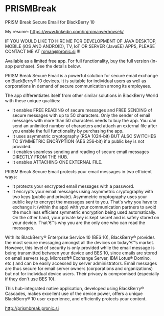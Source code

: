 # PRISMBreak
PRISM Break Secure Email for BlackBerry 10

My resume: https://www.linkedin.com/in/romanverhovsek/

IF YOU WOULD LIKE TO HIRE ME FOR DEVELOPMENT OF JAVA DESKTOP, MOBILE (iOS AND ANDROID), TV, IoT OR SERVER (JavaEE) APPS, PLEASE CONTACT ME AT roman@pronic.si !!!

Available as a limited free app. For full functionality, buy the full version (in-app purchase). See the details below.

PRISM Break Secure Email is a powerful solution for secure email exchange on BlackBerry® 10 devices. It is suitable for individual users as well as corporations in demand of secure communication among its employees.

The app differentiates itself from other similar solutions in BlackBerry World with these unique qualities:
* It enables FREE READING of secure messages and FREE SENDING of secure messages with up to 50 characters. Only the sender of email messages with more than 50 characters needs to buy the app. You can send an unlimited number of characters and attach an external file after you enable the full functionality by purchasing the app.
* It uses asymmetric cryptography (RSA 1024-bit) BUT ALSO SWITCHES TO SYMMETRIC ENCRYPTION (AES 256-bit) if a public key is not provided.
* It enables seamless sending and reading of secure email messages DIRECTLY FROM THE HUB.
* It enables ATTACHING ONE EXTERNAL FILE. 

PRISM Break Secure Email protects your email messages in two efficient ways:
* It protects your encrypted email messages with a password.
* It encrypts your email messages using asymmetric cryptography with two keys (public and private). Asymmetric cryptography uses your public key to encrypt the messages sent to you. That's why you have to exchange it (within the app) with your communication partners to avoid the much less efficient symmetric encryption being used automatically. On the other hand, your private key is kept secret and is safely stored on your device. That'€™s why you are the only one who can read the messages.

With its BlackBerry® Enterprise Service 10 (BES 10), BlackBerry® provides the most secure messaging amongst all the devices on today'€™s market. However, this level of security is only provided while the email message is being transmitted between your device and BES 10, since emails are stored on email servers (e.g. Microsoft® Exchange Server, IBM Lotus® Domino, etc.) and can be easily accessed by server administrators. Email messages are thus secure for email server owners (corporations and organizations) but not for individual device users. Their privacy is compromised (especially if they don't use BES 10).

This hub-integrated native application, developed using BlackBerry® Cascades, makes excellent use of the device power, offers a unique BlackBerry® 10 user experience, and efficiently protects your content.

http://prismbreak.pronic.si

